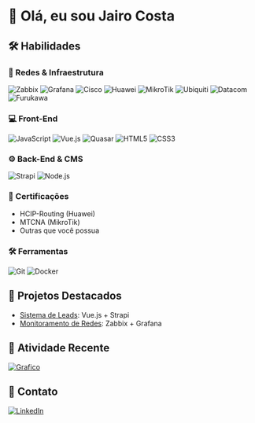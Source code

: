 # 👋 Olá, eu sou Jairo Costa  

## 🛠 Habilidades

### 🔌 Redes & Infraestrutura
![Zabbix](https://img.shields.io/badge/Zabbix-DD0B20?logo=zabbix&logoColor=white)
![Grafana](https://img.shields.io/badge/Grafana-F46800?logo=grafana&logoColor=white)
![Cisco](https://img.shields.io/badge/Cisco-1BA0D7?logo=cisco&logoColor=white)
![Huawei](https://img.shields.io/badge/Huawei-FF0000?logo=huawei&logoColor=white)
![MikroTik](https://img.shields.io/badge/MikroTik-000000?logo=mikrotik&logoColor=white)
![Ubiquiti](https://img.shields.io/badge/Ubiquiti-0559C9?logo=ubiquiti&logoColor=white)
![Datacom](https://img.shields.io/badge/Datacom-0056A3?logoColor=white)
![Furukawa](https://img.shields.io/badge/Furukawa-0072BB?logoColor=white)

### 💻 Front-End
![JavaScript](https://img.shields.io/badge/JavaScript-F7DF1E?logo=javascript&logoColor=black)
![Vue.js](https://img.shields.io/badge/Vue.js-4FC08D?logo=vuedotjs&logoColor=white)
![Quasar](https://img.shields.io/badge/Quasar-1976D2?logo=quasar&logoColor=white)
![HTML5](https://img.shields.io/badge/HTML5-E34F26?logo=html5&logoColor=white)
![CSS3](https://img.shields.io/badge/CSS3-1572B6?logo=css3&logoColor=white)

### ⚙️ Back-End & CMS
![Strapi](https://img.shields.io/badge/Strapi-2E7EEA?logo=strapi&logoColor=white)
![Node.js](https://img.shields.io/badge/Node.js-339933?logo=nodedotjs&logoColor=white)

### 📜 Certificações
- HCIP-Routing (Huawei)
- MTCNA (MikroTik)
- Outras que você possua

### 🛠️ Ferramentas
![Git](https://img.shields.io/badge/Git-F05032?logo=git&logoColor=white)
![Docker](https://img.shields.io/badge/Docker-2496ED?logo=docker&logoColor=white)

## 📌 Projetos Destacados  
- [Sistema de Leads](https://github.com/jairocostadefreitas/portfolio): Vue.js + Strapi  
- [Monitoramento de Redes](https://github.com/jairocostadefreitas/network-tools): Zabbix + Grafana  

## 📅 Atividade Recente  
[![Grafico](https://github-readme-activity-graph.vercel.app/graph?username=jairocostadefreitas&theme=dracula)](https://github.com/jairocostadefreitas)  

## 📩 Contato  
[![LinkedIn](https://img.shields.io/badge/LinkedIn-0077B5?logo=linkedin)](https://linkedin.com/in/seuperfil)  
